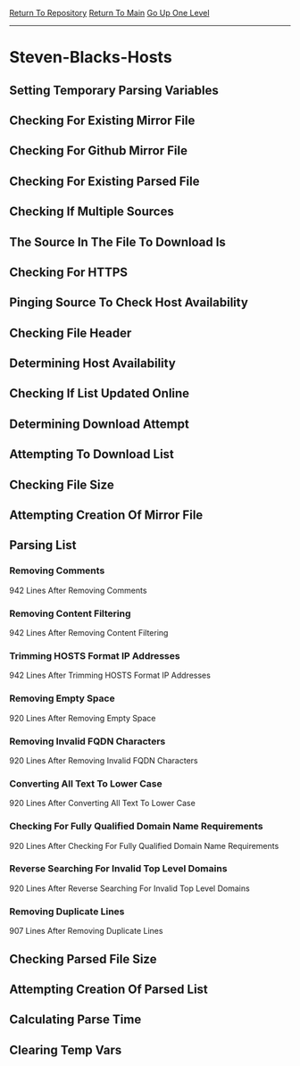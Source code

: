[Return To Repository](https://github.com/deathbybandaid/piholeparser/)
[Return To Main](https://github.com/deathbybandaid/piholeparser/blob/master/RecentRunLogs/Mainlog.md)
[Go Up One Level](https://github.com/deathbybandaid/piholeparser/blob/master/RecentRunLogs/TopLevelScripts/30-Processing-External-Blacklists.md)
____________________________________
# Steven-Blacks-Hosts
## Setting Temporary Parsing Variables
## Checking For Existing Mirror File
## Checking For Github Mirror File
## Checking For Existing Parsed File
## Checking If Multiple Sources
## The Source In The File To Download Is
## Checking For HTTPS
## Pinging Source To Check Host Availability
## Checking File Header
## Determining Host Availability
## Checking If List Updated Online
## Determining Download Attempt
## Attempting To Download List
## Checking File Size
## Attempting Creation Of Mirror File
## Parsing List
### Removing Comments
942 Lines After Removing Comments
### Removing Content Filtering
942 Lines After Removing Content Filtering
### Trimming HOSTS Format IP Addresses
942 Lines After Trimming HOSTS Format IP Addresses
### Removing Empty Space
920 Lines After Removing Empty Space
### Removing Invalid FQDN Characters
920 Lines After Removing Invalid FQDN Characters
### Converting All Text To Lower Case
920 Lines After Converting All Text To Lower Case
### Checking For Fully Qualified Domain Name Requirements
920 Lines After Checking For Fully Qualified Domain Name Requirements
### Reverse Searching For Invalid Top Level Domains
920 Lines After Reverse Searching For Invalid Top Level Domains
### Removing Duplicate Lines
907 Lines After Removing Duplicate Lines
## Checking Parsed File Size
## Attempting Creation Of Parsed List
## Calculating Parse Time
## Clearing Temp Vars

